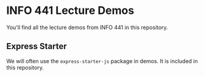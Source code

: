 # INFO 441 Lecture Demos

You'll find all the lecture demos from INFO 441 in this repository.

## Express Starter

We will often use the `express-starter-js` package in demos. It is included
in this repository.

